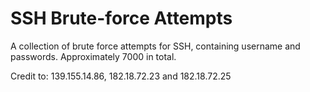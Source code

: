 # SSH Brute-force Attempts
A collection of brute force attempts for SSH, containing username and passwords. Approximately 7000 in total.

Credit to: 139.155.14.86, 182.18.72.23 and 182.18.72.25
